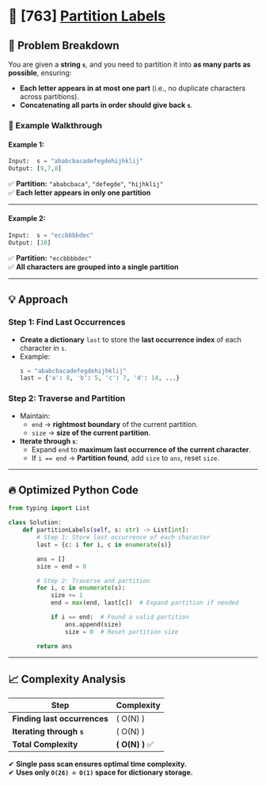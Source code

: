 # 🚀 [763] [Partition Labels](../medium/763.py)

## 📝 Problem Breakdown

You are given a **string `s`**, and you need to partition it into **as many parts as possible**, ensuring:

-   **Each letter appears in at most one part** (i.e., no duplicate characters across partitions).
-   **Concatenating all parts in order should give back `s`**.

### 🔹 Example Walkthrough

#### Example 1:

```python
Input:  s = "ababcbacadefegdehijhklij"
Output: [9,7,8]
```

✅ **Partition:** `"ababcbaca"`, `"defegde"`, `"hijhklij"`  
✅ **Each letter appears in only one partition**

---

#### Example 2:

```python
Input:  s = "eccbbbbdec"
Output: [10]
```

✅ **Partition:** `"eccbbbbdec"`  
✅ **All characters are grouped into a single partition**

---

## 💡 Approach

### **Step 1: Find Last Occurrences**

-   **Create a dictionary** `last` to store the **last occurrence index** of each character in `s`.
-   Example:
    ```python
    s = "ababcbacadefegdehijhklij"
    last = {'a': 8, 'b': 5, 'c': 7, 'd': 14, ...}
    ```

### **Step 2: Traverse and Partition**

-   Maintain:
    -   `end` → **rightmost boundary** of the current partition.
    -   `size` → **size of the current partition**.
-   **Iterate through `s`**:
    -   Expand `end` to **maximum last occurrence of the current character**.
    -   If `i == end` → **Partition found**, add `size` to `ans`, reset `size`.

---

## 🔥 Optimized Python Code

```python
from typing import List

class Solution:
    def partitionLabels(self, s: str) -> List[int]:
        # Step 1: Store last occurrence of each character
        last = {c: i for i, c in enumerate(s)}

        ans = []
        size = end = 0

        # Step 2: Traverse and partition
        for i, c in enumerate(s):
            size += 1
            end = max(end, last[c])  # Expand partition if needed

            if i == end:  # Found a valid partition
                ans.append(size)
                size = 0  # Reset partition size

        return ans
```

---

## 📈 Complexity Analysis

| Step                         | Complexity        |
| ---------------------------- | ----------------- |
| **Finding last occurrences** | \( O(N) \)        |
| **Iterating through `s`**    | \( O(N) \)        |
| **Total Complexity**         | **\( O(N) \)** ✅ |

✔ **Single pass scan ensures optimal time complexity.**  
✔ **Uses only `O(26) = O(1)` space for dictionary storage.**
